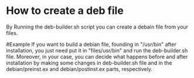 # How to create a deb file
By Running the deb-builder.sh script you can create a debain file from your files.

#Example
If you want to build a debian file, founding in "/usr/bin" after installation, you just need put it in "files/usr/bin" and run the deb-builder.sh file.
Moreover, in your case, you can decide what happens before and after installation by making some changes in deb-builder.sh file and in the debian/preinst.ex and debian/postinst.ex parts, respectively.
